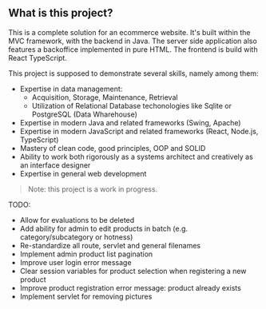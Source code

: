 ## What is this project?

This is a complete solution for an ecommerce website. It's built within the MVC framework, with the backend in Java. The server side application also features a backoffice implemented in pure HTML. The frontend is build with React TypeScript. 

This project is supposed to demonstrate several skills, namely among them:
- Expertise in data management:
  - Acquisition, Storage, Maintenance, Retrieval
  - Utilization of Relational Database techonologies like Sqlite or PostgreSQL (Data Wharehouse)
- Expertise in modern Java and related frameworks (Swing, Apache)
- Expertise in modern JavaScript and related frameworks (React, Node.js, TypeScript)
- Mastery of clean code, good principles, OOP and SOLID
- Ability to work both rigorously as a systems architect and creatively as an interface designer
- Expertise in general web development

> Note: this project is a work in progress. 

TODO:
- Allow for evaluations to be deleted
- Add ability for admin to edit products in batch (e.g. category/subcategory or hotness)
- Re-standardize all route, servlet and general filenames
- Implement admin product list pagination
- Improve user login error message
- Clear session variables for product selection when registering a new product
- Improve product registration error message: product already exists
- Implement servlet for removing pictures
